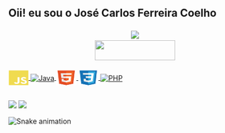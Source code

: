 ## Oii! eu sou o José Carlos Ferreira Coelho
###
<div align="center">
  <a href="https://github.com/GabrielSFCoelho">
  <img height="160em" src="https://github-readme-stats.vercel.app/api?username=jose-coelho&show_icons=true&theme=dark&include_all_commits=true&count_private=true"/>
  <br><img height="40em" width="160em" src="https://github-readme-stats.vercel.app/api/top-langs/?username=jose-coelho&layout=compact&langs_count=7&theme=dark"/>
</div>
<div style="display: inline_block"><br>
  <img align="center" alt="Js" height="30" width="40" src="https://raw.githubusercontent.com/devicons/devicon/master/icons/javascript/javascript-plain.svg">
  <img align="center" alt="Java" height="30" width="40" src="https://cdn.jsdelivr.net/gh/devicons/devicon/icons/java/java-original.svg">
  <img align="center" alt="HTML" height="30" width="40" src="https://raw.githubusercontent.com/devicons/devicon/master/icons/html5/html5-original.svg">
  <img align="center" alt="CSS" height="30" width="40" src="https://raw.githubusercontent.com/devicons/devicon/master/icons/css3/css3-original.svg">
  <img align="center" alt="PHP" height="30" width="40" src="https://cdn.jsdelivr.net/gh/devicons/devicon/icons/php/php-original.svg">
  
</div>
  
  ##
 
<div> 
 <a href="jose.coelho@hotmail.com" target="_blank"><img src="https://img.shields.io/badge/Gmail-D14836?style=for-the-badge&logo=gmail&logoColor=white" target="_blank"></a>
  <a href="https://www.linkedin.com/in/jose-carlos-ferreira-coelho-a9281930/" target="_blank"><img src="https://img.shields.io/badge/-LinkedIn-%230077B5?style=for-the-badge&logo=linkedin&logoColor=white" target="_blank"></a> 
 
  
 ![Snake animation](https://github.com/jose-coelho/jose-coelho/blob/output/github-contribution-grid-snake.svg)
</div>
